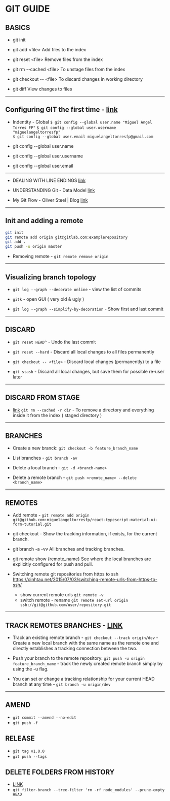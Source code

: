 # GIT GUIDE

## BASICS

- git init

- git add <file\>
  Add files to the index

- git reset <file\>
  Remove files from the index

- git rm --cached <file\>
  To unstage files from the index

- git checkout -- <file\>
  To discard changes in working directory

- git diff
  View changes to files

---

## Configuring GIT the first time - [link](https://git-scm.com/book/es/v1/Empezando-Configurando-Git-por-primera-vez)

- Indentity - Global
  `$ git config --global user.name "Miguel Ángel Torres FP"`
  `$ git config --global user.username "miguelangeltorresfp"`  
  `$ git config --global user.email miguelangeltorresfp@gmail.com`

- git config --global user.name
- git config --global user.username
- git config --global user.email

---

- DEALING WITH LINE ENDINGS [link](https://help.github.com/articles/dealing-with-line-endings/)

- UNDERSTANDING Git - Data Model [link](https://hackernoon.com/https-medium-com-zspajich-understanding-git-data-model-95eb16cc99f5)

- My Git Flow - Oliver Steel | Blog [link](https://blog.osteele.com/2008/05/my-git-workflow/)

---

## Init and adding a remote

```bash
git init
git remote add origin git@gitlab.com:examplerepository
git add .
git push -u origin master
```

* Removing remote - `git remote remove origin`

---

## Visualizing branch topology

- `git log --graph --decorate online` - view the list of commits

- `gitk` - open GUI ( very old & ugly )

- `git log --graph --simplify-by-decoration` - Show first and last commit

---

## DISCARD

- `git reset HEAD^` - Undo the last commit

- `git reset --hard` - Discard all local changes to all files permanently

- `git checkout -- <file>` - Discard local changes (permanently) to a file

- `git stash` - Discard all local changes, but save them for possible re-user later

---

## DISCARD FROM STAGE

- [link](https://stackoverflow.com/questions/4639091/undo-git-add-dir)
  `git rm --cached -r dir` - To remove a directory and everything inside it from the index ( staged directory )

---

## BRANCHES

- Create a new branck: `git checkout -b feature_branch_name`

- List branches - `git branch -av`

- Delete a local branch - `git -d <branch-name>`

- Delete a remote branch - `git push <remote_name> --delete <branch_name>`

---

## REMOTES

- Add remote - `git remote add origin git@github.com:miguelangeltorresfp/react-typescript-material-ui-form-tutorial.git`

- git checkout - Show the tracking information, if exists, for the current branch.

- git branch -a -vv
  All branches and tracking branches.

- git remote show {remote_name}
  See where the local branches are explicitly configured for push and pull.

- Switching remote git repositories from https to ssh
  <https://cinhtau.net/2015/07/03/switching-remote-urls-from-https-to-ssh/>
  - show current remote urls
    `git remote -v`
  - switch remote - rename
    `git remote set-url origin ssh://git@github.com/user/repository.git`

---

## TRACK REMOTES BRANCHES - [LINK](https://www.git-tower.com/learn/git/faq/track-remote-upstream-branch)

- Track an existing remote branch - `git checkout --track origin/dev` - Create a new local branch with the same name as the remote one and directly establishes a tracking connection between the two.

- Push your branch to the remote repository: `git push -u origin feature_branch_name` - track the newly created remote branch simply by using the -u flag.

- You can set or change a tracking relationship for your current HEAD branch at any time - `git branch -u origin/dev`

---

## AMEND

- `git commit --amend --no-edit`
- `git push -f`

## RELEASE

- `git tag v1.0.0`
- `git push --tags`

## DELETE FOLDERS FROM HISTORY

- [LINK](https://stackoverflow.com/questions/10067848/remove-folder-and-its-contents-from-git-githubs-history)
- `git filter-branch --tree-filter 'rm -rf node_modules' --prune-empty HEAD`
